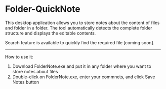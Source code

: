 # Folder-QuickNote
This desktop application allows you to store notes about the content of files and folder in a folder. The tool automatically detects the complete folder structure and displays the editable contents. 

Search feature is available to quickly find the required file [coming soon].
********************************************************************************

How to use it:

1) Download FolderNote.exe and put it in any folder where you want to store notes about files
2) Double-click on FolderNote.exe, enter your commnets, and click Save Notes button







